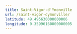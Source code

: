 ```yaml
---
title: Saint-Vigor-d'Ymonville
url: /saint-vigor-dymonville/
latitude: 49.495630000000006
longitude: 0.35996160000000005
---
```


